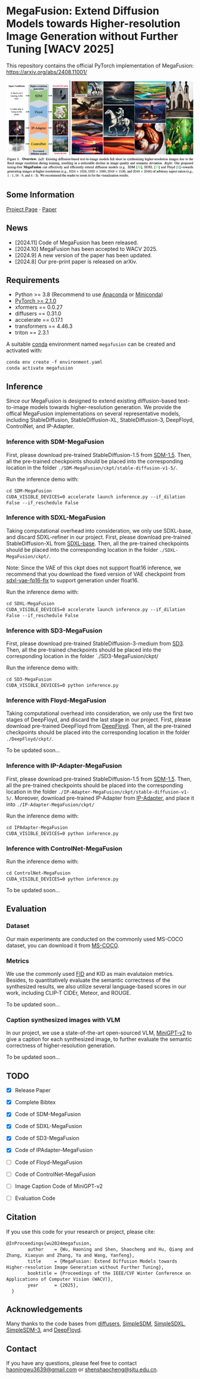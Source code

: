 # MegaFusion: Extend Diffusion Models towards Higher-resolution Image Generation without Further Tuning [WACV 2025]
This repository contains the official PyTorch implementation of MegaFusion: https://arxiv.org/abs/2408.11001/

<div align="center">
   <img src="./teaser.png">
</div>

## Some Information
[Project Page](https://haoningwu3639.github.io/MegaFusion/)  $\cdot$ [Paper](https://arxiv.org/abs/2408.11001/)

## News
- [2024.11] Code of MegaFusion has been released.
- [2024.10] MegaFusion has been accepted to WACV 2025.
- [2024.9] A new version of the paper has been updated.
- [2024.8] Our pre-print paper is released on arXiv.

## Requirements
- Python >= 3.8 (Recommend to use [Anaconda](https://www.anaconda.com/download/#linux) or [Miniconda](https://docs.conda.io/en/latest/miniconda.html))
- [PyTorch >= 2.1.0](https://pytorch.org/)
- xformers == 0.0.27
- diffusers == 0.31.0
- accelerate == 0.17.1
- transformers == 4.46.3
- triton == 2.3.1

A suitable [conda](https://conda.io/) environment named `megafusion` can be created and activated with:

```
conda env create -f environment.yaml
conda activate megafusion
```

## Inference
Since our MegaFusion is designed to extend existing diffusion-based text-to-image models towards higher-resolution generation. 
We provide the offical MegaFusion implementations on several representative models, including StableDiffusion, StableDiffusion-XL, StableDiffusion-3, DeepFloyd, ControlNet, and IP-Adapter.

### Inference with SDM-MegaFusion
First, please download pre-trained StableDiffusion-1.5 from [SDM-1.5](https://huggingface.co/stable-diffusion-v1-5/stable-diffusion-v1-5). 
Then, all the pre-trained checkpoints should be placed into the corresponding location in the folder `./SDM-MegaFusion/ckpt/stable-diffusion-v1-5/`.

Run the inference demo with:
```
cd SDM-MegaFusion
CUDA_VISIBLE_DEVICES=0 accelerate launch inference.py --if_dilation False --if_reschedule False
```

### Inference with SDXL-MegaFusion
Taking computational overhead into consideration, we only use SDXL-base, and discard SDXL-refiner in our project. 
First, please download pre-trained StableDiffusion-XL from [SDXL-base](https://huggingface.co/stabilityai/stable-diffusion-xl-base-1.0/). 
Then, all the pre-trained checkpoints should be placed into the corresponding location in the folder `./SDXL-MegaFusion/ckpt/`.

Note: Since the VAE of this ckpt does not support float16 inference, we recommend that you download the fixed version of VAE checkpoint from [sdxl-vae-fp16-fix](https://huggingface.co/madebyollin/sdxl-vae-fp16-fix) to support generation under float16.

Run the inference demo with:
```
cd SDXL-MegaFusion
CUDA_VISIBLE_DEVICES=0 accelerate launch inference.py --if_dilation False --if_reschedule False
```

### Inference with SD3-MegaFusion
First, please download pre-trained StableDiffusion-3-medium from [SD3](https://huggingface.co/stabilityai/stable-diffusion-3-medium).
Then, all the pre-trained checkpoints should be placed into the corresponding location in the folder `./SD3-MegaFusion/ckpt/

Run the inference demo with:
```
cd SD3-MegaFusion
CUDA_VISIBLE_DEVICES=0 python inference.py
```

### Inference with Floyd-MegaFusion
Taking computational overhead into consideration, we only use the first two stages of DeepFloyd, and discard the last stage in our project.
First, please download pre-trained DeepFloyd from [DeepFloyd](https://huggingface.co/DeepFloyd/IF-I-XL-v1.0/). Then, all the pre-trained checkpoints should be placed into the corresponding location in the folder `./DeepFloyd/ckpt/`.

To be updated soon...

### Inference with IP-Adapter-MegaFusion
First, please download pre-trained StableDiffusion-1.5 from [SDM-1.5](https://huggingface.co/stable-diffusion-v1-5/stable-diffusion-v1-5). 
Then, all the pre-trained checkpoints should be placed into the corresponding location in the folder `./IP-Adapter-MegaFusion/ckpt/stable-diffusion-v1-5/`.
Moreover, download pre-trained IP-Adapter from [IP-Adapter](https://huggingface.co/h94/IP-Adapter), and place it into `./IP-Adapter-MegaFusion/ckpt/`

Run the inference demo with:
```
cd IPAdapter-MegaFusion
CUDA_VISIBLE_DEVICES=0 python inference.py
```

### Inference with ControlNet-MegaFusion

Run the inference demo with:
```
cd ControlNet-MegaFusion
CUDA_VISIBLE_DEVICES=0 python inference.py
```
To be updated soon...

## Evaluation

### Dataset
Our main experiments are conducted on the commonly used MS-COCO dataset, you can download it from [MS-COCO](https://cocodataset.org/#home).

### Metrics
We use the commonly used [FID](https://github.com/mseitzer/pytorch-fid) and KID as main evalutaion metrics.
Besides, to quantitatively evaluate the semantic correctness of the synthesized results, we also utilize several language-based scores in our work, including CLIP-T CIDEr, Meteor, and ROUGE.

To be updated soon...

### Caption synthesized images with VLM
In our project, we use a state-of-the-art open-sourced VLM, [MiniGPT-v2](https://github.com/Vision-CAIR/MiniGPT-4) to give a caption for each synthesized image, to further evaluate the semantic correctness of higher-resolution generation.

To be updated soon...

## TODO
- [x] Release Paper
- [x] Complete Bibtex
- [x] Code of SDM-MegaFusion
- [x] Code of SDXL-MegaFusion
- [x] Code of SD3-MegaFusion
- [x] Code of IPAdapter-MegaFusion
- [ ] Code of Floyd-MegaFusion
- [ ] Code of ControlNet-MegaFusion
- [ ] Image Caption Code of MiniGPT-v2
- [ ] Evaluation Code


## Citation
If you use this code for your research or project, please cite:

	@InProceedings{wu2024megafusion,
            author    = {Wu, Haoning and Shen, Shaocheng and Hu, Qiang and Zhang, Xiaoyun and Zhang, Ya and Wang, Yanfeng},
            title     = {MegaFusion: Extend Diffusion Models towards Higher-resolution Image Generation without Further Tuning},
            booktitle = {Proceedings of the IEEE/CVF Winter Conference on Applications of Computer Vision (WACV)},
            year      = {2025},
      }

## Acknowledgements
Many thanks to the code bases from [diffusers](https://github.com/huggingface/diffusers), [SimpleSDM](https://github.com/haoningwu3639/SimpleSDM), 
[SimpleSDXL](https://github.com/haoningwu3639/SimpleSDXL), [SimpleSDM-3](https://github.com/haoningwu3639/SimpleSDM-3), and [DeepFloyd](https://github.com/deep-floyd/IF).

## Contact
If you have any questions, please feel free to contact haoningwu3639@gmail.com or shenshaocheng@sjtu.edu.cn.
